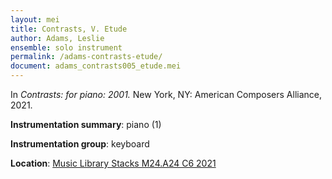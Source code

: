 ```yaml
---
layout: mei
title: Contrasts, V. Etude
author: Adams, Leslie
ensemble: solo instrument
permalink: /adams-contrasts-etude/
document: adams_contrasts005_etude.mei
---
```


In *Contrasts: for piano: 2001.* New York, NY: American Composers Alliance, 2021.

**Instrumentation summary**: piano (1)

**Instrumentation group**: keyboard

**Location**: <a href="https://tufts.primo.exlibrisgroup.com/permalink/01TUN_INST/1kc9gia/alma991018728036003851" target="_blank">Music Library Stacks M24.A24 C6 2021</a> 
